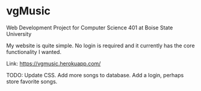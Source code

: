 # vgMusic
Web Development Project for Computer Science 401 at Boise State University

My website is quite simple. No login is required and it currently has the core functionality I wanted. 

Link: https://vgmusic.herokuapp.com/

TODO:
Update CSS.
Add more songs to database.
Add a login, perhaps store favorite songs.

